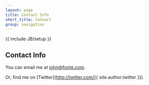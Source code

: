 ```yaml
---
layout: page
title: Contact Info
short_title: Contact
group: navigation
---
```

{{ include JB/setup }}

## Contact Info

You can email me at [john@fonte.com](# "john@fonte.com").

Or, find me on [Twitter](http://twitter.com/{{ site.author.twitter }}).
